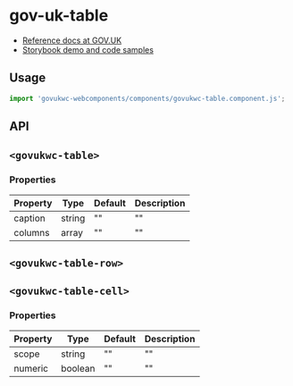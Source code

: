 # gov-uk-table

- [Reference docs at GOV.UK](https://design-system.service.gov.uk/components/table/)
- [Storybook demo and code samples](http://tgreyuk.github.io/govuk-webcomponents/storybook/?path=/story/table/)

## Usage

```javascript
import 'govukwc-webcomponents/components/govukwc-table.component.js';
```

## API

## `<govukwc-table>`

### Properties

| Property  |  Type     | Default | Description |
|-----------|-----------|---------|-------------|
| caption|string|""|""
| columns|array|""|""| 

## `<govukwc-table-row>`

## `<govukwc-table-cell>`

### Properties

| Property  |  Type     | Default | Description |
|-----------|-----------|---------|-------------|
| scope|string|""|""
| numeric|boolean|""|""| 


